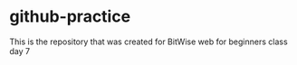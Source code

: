 # github-practice
This is the repository that was created for BitWise web for beginners class day 7
